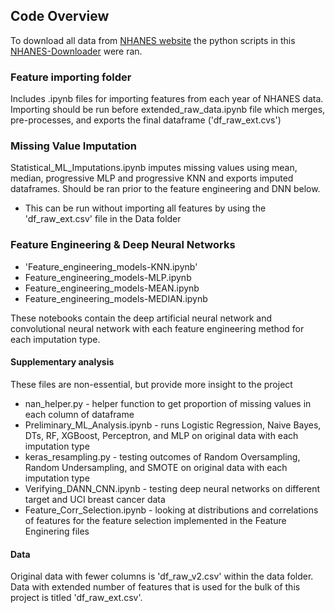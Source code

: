 ## Code Overview
To download all data from [NHANES website](https://wwwn.cdc.gov/nchs/nhanes/) the python scripts in this [NHANES-Downloader](https://github.com/mrwyattii/NHANES-Downloader) were ran.
### Feature importing folder
Includes .ipynb files for importing features from each year of NHANES data. Importing should be run before extended_raw_data.ipynb file which merges, pre-processes, and exports the final dataframe ('df_raw_ext.cvs')

### Missing Value Imputation
Statistical_ML_Imputations.ipynb imputes missing values using mean, median, progressive MLP and progressive KNN and exports imputed dataframes. Should be ran prior to the feature engineering and DNN below.
- This can be run without importing all features by using the 'df_raw_ext.csv' file in the Data folder

### Feature Engineering & Deep Neural Networks
- 'Feature_engineering_models-KNN.ipynb'
- Feature_engineering_models-MLP.ipynb
- Feature_engineering_models-MEAN.ipynb
- Feature_engineering_models-MEDIAN.ipynb

These notebooks contain the deep artificial neural network and convolutional neural network with each feature engineering method for each imputation type.

#### Supplementary analysis
These files are non-essential, but provide more insight to the project
- nan_helper.py - helper function to get proportion of missing values in each column of dataframe
- Preliminary_ML_Analysis.ipynb - runs Logistic Regression, Naive Bayes, DTs, RF, XGBoost, Perceptron, and MLP on original data with each imputation type
- keras_resampling.py - testing outcomes of Random Oversampling, Random Undersampling, and SMOTE on original data with each imputation type
- Verifying_DANN_CNN.ipynb - testing deep neural networks on different target and UCI breast cancer data
- Feature_Corr_Selection.ipynb - looking at distributions and correlations of features for the feature selection implemented in the Feature Enginering files

#### Data
Original data with fewer columns is 'df_raw_v2.csv' within the data folder. Data with extended number of features that is used for the bulk of this project is titled 'df_raw_ext.csv'.

